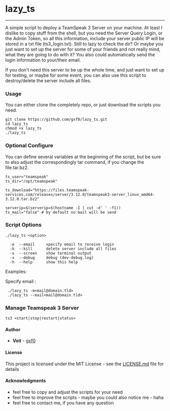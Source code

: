 # lazy_ts

 * * *
A simple script to deploy a TeamSpeak 3 Server on your machine. At least I dislike to copy stuff from the shell, but you need the Server Query Login, or the Admin Token, so all this information, include your server public IP will be stored in a txt file (ts3_login.txt). Still to lazy to check the dir? Or maybe you just want to set up the server for some of your friends and not really mind, what they are going to do with it? You also could automatically send the login information to your/their email.

If you don't need this server to be up the whole time, and just want to set up for testing, or maybe for some event, you can also use this script to destroy/delete the server include all files.

### Usage

You can either clone the completely repo, or just download the scripts you need.

```
git clone https://github.com/gxf0/lazy_ts.git 
cd lazy_ts
chmod +x lazy_ts 
./lazy_ts
```

### Optional Configure

You can define several variables at the beginning of the script, but be sure
to also adjust the correspondingly tar command, if you change the file.tar.bz2.

```
ts_user="teamspeak"  
ts_dir="/opt/teamspeak"  

ts_download="https://files.teamspeak-services.com/releases/server/3.12.0/teamspeak3-server_linux_amd64-3.12.0.tar.bz2"

serverip=$(serverip=$(hostname -I | cut -d' ' -f1))
ts_mail="false" # by default no mail will be send
```

### Script Options

```
./lazy_ts <option>

  -e  --email     specify email to receive login
  -k  --kill      delete server include all files
  -s  --screen    show terminal output
  -x  --debug     debug (dev-debug.log)
  -h  --help      show this help
```

Examples:

Specify email :
```
 ./lazy_ts -m<mail@domain.tld>
 ./lazy_ts --mail<mail@domain.tld>
```

### Manage Teamspeak 3 Server
```
ts3 <start|stop|restart|status>
```

#### Author

* **Veit** - [gxf0](https://github.com/gxf0)

#### License

This project is licensed under the MIT License - see the [LICENSE.md](LICENSE.md) file for details

#### Acknowledgments

* feel free to copy and adjust the scripts for your need
* feel free to improve the scripts - maybe you could also notice me - haha
* feel free to contact me, if you have any question
